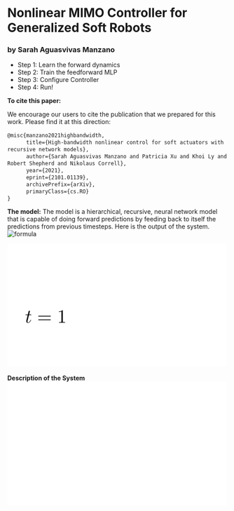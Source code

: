 # Nonlinear MIMO Controller for Generalized Soft Robots
### by Sarah Aguasvivas Manzano

- Step 1: Learn the forward dynamics
- Step 2: Train the feedforward MLP
- Step 3: Configure Controller
- Step 4: Run! 


**To cite this paper:**

We encourage our users to cite the publication that we prepared for this work. Please find it at this direction:
```
@misc{manzano2021highbandwidth,
      title={High-bandwidth nonlinear control for soft actuators with recursive network models}, 
      author={Sarah Aguasvivas Manzano and Patricia Xu and Khoi Ly and Robert Shepherd and Nikolaus Correll},
      year={2021},
      eprint={2101.01139},
      archivePrefix={arXiv},
      primaryClass={cs.RO}
}
```

**The model:** 
The model is a hierarchical, recursive, neural network model that is capable of doing forward predictions by feeding back to itself the predictions from previous timesteps. Here is the output of the system. 
![formula](https://render.githubusercontent.com/render/math?math=\mathbf{y}_{t}) 

<img src="https://github.com/sarahaguasvivas/nlsoft/blob/master/docs/neural_network_architecture.gif" alt="drawing" width="500"/>

**Description of the System**
<img src="https://github.com/sarahaguasvivas/nlsoft/blob/master/docs/system_description.gif" alt="drawing" width="500"/>
